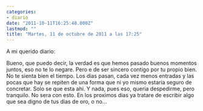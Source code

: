 ```yaml
---
categories:
- diario
date: "2011-10-11T16:25:48.000Z"
lastmod: ""
title: "Martes, 11 de octubre de 2011 a las 17:25"
---
```


A mi querido diario:

Bueno, que puedo decir, la verdad es que hemos pasado buenos momentos juntos, eso no te lo negare. Pero e de ser sincero contigo por tu propio bien. No te sienta bien el tiempo. Los dias pasan, cada vez menos entradas y las pocas que hay se repiten de una forma que ni yo mismo estaria seguro de concretar. Solo se que esta ahi. Y nada, pues eso, queria despedirme, pero tranquilo. No sera con esto. En los proximos dias ya tratare de escribir algo que sea digno de tus dias de oro, o no...